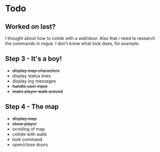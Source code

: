 # Todo

## Worked on last?

I thought about how to colide with a wall/door. Also that i need to research the commands in rogue. I don't know what look does, for example.

## Step 3 - It's a boy!

- ~~display map characters~~
- display status lines
- display log messages
- ~~handle user input~~
- ~~make player walk around~~

## Step 4 - The map

- ~~display map~~
- ~~show player~~
- scrolling of map
- collide with walls
- look command
- open/close doors